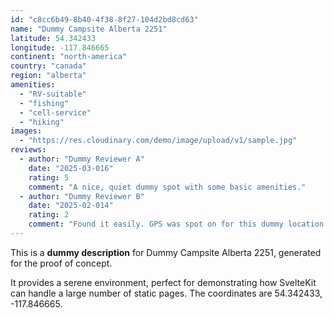 ```yaml
---
id: "c8cc6b49-8b40-4f38-8f27-104d2bd8cd63"
name: "Dummy Campsite Alberta 2251"
latitude: 54.342433
longitude: -117.846665
continent: "north-america"
country: "canada"
region: "alberta"
amenities:
  - "RV-suitable"
  - "fishing"
  - "cell-service"
  - "hiking"
images:
  - "https://res.cloudinary.com/demo/image/upload/v1/sample.jpg"
reviews:
  - author: "Dummy Reviewer A"
    date: "2025-03-016"
    rating: 5
    comment: "A nice, quiet dummy spot with some basic amenities."
  - author: "Dummy Reviewer B"
    date: "2025-02-014"
    rating: 2
    comment: "Found it easily. GPS was spot on for this dummy location."
---
```


This is a **dummy description** for Dummy Campsite Alberta 2251, generated for the proof of concept.

It provides a serene environment, perfect for demonstrating how SvelteKit can handle a large number of static pages. The coordinates are 54.342433, -117.846665.
